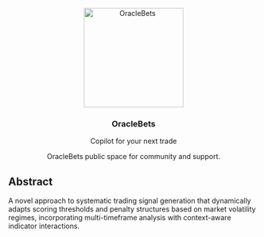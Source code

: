 <p align="center">
  <img src="https://github.com/user-attachments/assets/83312288-11c2-465d-bb89-7111e47b1014" alt="OracleBets" width="200" />
</p>
<h3 align="center">OracleBets</h3>
<p align="center">Copilot for your next trade</p>
<p align="center">OracleBets public space for community and support.</p>

## Abstract
A novel approach to systematic trading signal generation that dynamically adapts scoring thresholds and penalty structures based on market volatility regimes, incorporating multi-timeframe analysis with context-aware indicator interactions.
